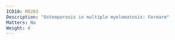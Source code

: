 ```yaml
---
ICD10: M8203
Description: "Osteoporosis in multiple myelomatosis: Forearm"
Matters: No
Weight: 0
---
```


